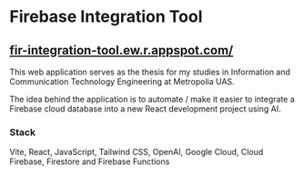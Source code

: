 # Firebase Integration Tool

## [fir-integration-tool.ew.r.appspot.com/](https://fir-integration-tool.ew.r.appspot.com/)

This web application serves as the thesis for my studies in Information and Communication Technology Engineering at Metropolia UAS.

The idea behind the application is to automate / make it easier to integrate a Firebase cloud database into a new React development project using AI.

### Stack

Vite, React, JavaScript, Tailwind CSS, OpenAI, Google Cloud, Cloud Firebase, Firestore and Firebase Functions
